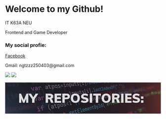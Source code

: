 <h1>Welcome to my Github!</h1>

<p>IT K63A NEU</p>
<p>Frontend and Game Developer</p>

<h3>My social profie:</h3>
<a href="fb.com/ngtzzz">Facebook</a>
<p>Gmail: ngtzzz250403@gmail.com</p>

<img src='https://github-readme-stats.vercel.app/api?username=anhtuanzzz&show_icons=true&theme=gotham' height="200em"/>
<img src="https://github-readme-stats.vercel.app/api/top-langs/?username=anhtuanzzz&layout=compact&theme=gotham" height="200em" />

![Image](projects.png "project")
